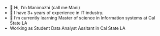 - 👋 Hi, I’m Manimozhi (call me Mani)
- 👀 I have 3+ years of experience in IT industry.
- 🌱 I’m currently learning Master of science in Information systems at Cal State LA
- Working as Student Data Analyst Assitant in Cal State LA

<!---
Manineethi/Manineethi is a ✨ special ✨ repository because its `README.md` (this file) appears on your GitHub profile.
You can click the Preview link to take a look at your changes.
--->
